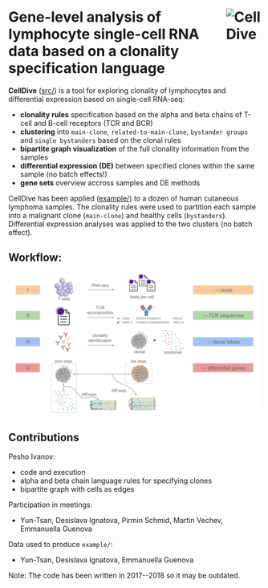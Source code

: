 # <img width="70" alt="CellDive" align="right" src="imgs/favicon.ico"> Gene-level analysis of lymphocyte single-cell RNA data based on a clonality specification language

**CellDive** ([src/](src/)) is a tool for exploring clonality of lymphocytes and differential expression based on single-cell RNA-seq:
* **clonality rules** specification based on the alpha and beta chains of T-cell and B-cell receptors (TCR and BCR)
* **clustering** into `main-clone`, `related-to-main-clone`, `bystander groups` and `single bystanders` based on the clonal rules
* **bipartite graph visualization** of the full clonality information from the samples
* **differential expression (DE)** between specified clones within the same sample (no batch effects!)
* **gene sets** overview accross samples and DE methods

CellDive has been applied ([example/](example/)) to a dozen of human cutaneous lymphoma samples. The clonality rules were used to partition each sample into a malignant clone (`main-clone`) and healthy cells (`bystanders`). Differential expression analyses was applied to the two clusters (no batch effect).

## Workflow:

![License: MPL 2.0](imgs/flow.svg)

## Contributions

Pesho Ivanov:
* code and execution
* alpha and beta chain language rules for specifying clones
* bipartite graph with cells as edges

Participation in meetings:
* Yun-Tsan, Desislava Ignatova, Pirmin Schmid, Martin Vechev, Emmanuella Guenova

Data used to produce `example/`:
* Yun-Tsan, Desislava Ignatova, Emmanuella Guenova

Note: The code has been written in 2017--2018 so it may be outdated.
